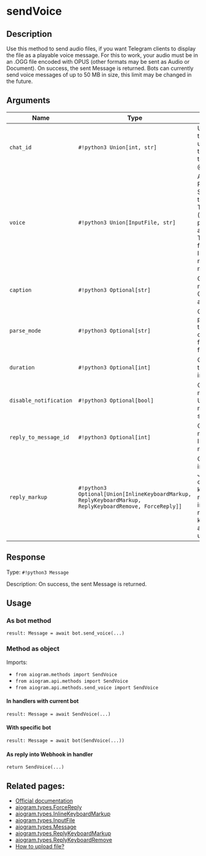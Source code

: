 # sendVoice

## Description

Use this method to send audio files, if you want Telegram clients to display the file as a playable voice message. For this to work, your audio must be in an .OGG file encoded with OPUS (other formats may be sent as Audio or Document). On success, the sent Message is returned. Bots can currently send voice messages of up to 50 MB in size, this limit may be changed in the future.


## Arguments

| Name | Type | Description |
| - | - | - |
| `chat_id` | `#!python3 Union[int, str]` | Unique identifier for the target chat or username of the target channel (in the format @channelusername) |
| `voice` | `#!python3 Union[InputFile, str]` | Audio file to send. Pass a file_id as String to send a file that exists on the Telegram servers (recommended), pass an HTTP URL as a String for Telegram to get a file from the Internet, or upload a new one using multipart/form-data. |
| `caption` | `#!python3 Optional[str]` | Optional. Voice message caption, 0-1024 characters after entities parsing |
| `parse_mode` | `#!python3 Optional[str]` | Optional. Mode for parsing entities in the voice message caption. See formatting options for more details. |
| `duration` | `#!python3 Optional[int]` | Optional. Duration of the voice message in seconds |
| `disable_notification` | `#!python3 Optional[bool]` | Optional. Sends the message silently. Users will receive a notification with no sound. |
| `reply_to_message_id` | `#!python3 Optional[int]` | Optional. If the message is a reply, ID of the original message |
| `reply_markup` | `#!python3 Optional[Union[InlineKeyboardMarkup, ReplyKeyboardMarkup, ReplyKeyboardRemove, ForceReply]]` | Optional. Additional interface options. A JSON-serialized object for an inline keyboard, custom reply keyboard, instructions to remove reply keyboard or to force a reply from the user. |



## Response

Type: `#!python3 Message`

Description: On success, the sent Message is returned.


## Usage

### As bot method

```python3
result: Message = await bot.send_voice(...)
```

### Method as object

Imports:

- `from aiogram.methods import SendVoice`
- `from aiogram.api.methods import SendVoice`
- `from aiogram.api.methods.send_voice import SendVoice`

#### In handlers with current bot
```python3
result: Message = await SendVoice(...)
```

#### With specific bot
```python3
result: Message = await bot(SendVoice(...))
```
#### As reply into Webhook in handler
```python3
return SendVoice(...)
```


## Related pages:

- [Official documentation](https://core.telegram.org/bots/api#sendvoice)
- [aiogram.types.ForceReply](../types/force_reply.md)
- [aiogram.types.InlineKeyboardMarkup](../types/inline_keyboard_markup.md)
- [aiogram.types.InputFile](../types/input_file.md)
- [aiogram.types.Message](../types/message.md)
- [aiogram.types.ReplyKeyboardMarkup](../types/reply_keyboard_markup.md)
- [aiogram.types.ReplyKeyboardRemove](../types/reply_keyboard_remove.md)
- [How to upload file?](../upload_file.md)
